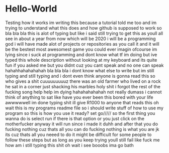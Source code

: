 # Hello-World
Testing how it works
im writing this because a tutorial told me too and im trying to understand what this does and how github is supposed to work so bla bla bla this is alot of typing but like i said still trying to get this as youll all see in about a year from now which will be 2020 i will be a programming god i will have made alot of projects or repositories as you call it and it will be the bestest most awesomest game you could ever imagin ofcourse im lying since i suck at programming and dont know what tf im doing but ive typed this whole description without looking at my keyboard and its quite fun if you asked me but you didnt cuz you cant speak and no one can speak hahahhahahahahah bla bla bla i dont know what else to write but im still typing and still typing and i dont even think anyone is gonna read this so who gives a shit cuuuuuuuuuz       there was an old farmer who lived on a rock he sat in a corner just shacking his marbles holy shit i forgot the rest of the fucking song help help im dying hahahahahahah not really dumass       i cannot think of anything to sat like have you ever been this bored with your life awwwwwell im done typing shit ill give R1000 to anyone that reads this     oh wait this is my programs readme file so i should write stuff of how to use my program    so this is how you use it ready? set go///// so the first thing you wanna do is select run if there is that option or you just click on the motherfucker anyway it will run since i made it duhh and after that you do fucking nothing cuz thats all you can do fucking nothing is what you are jk its cuz thats all you neeed to do it might be difficult for some people to follow these steps but as long as you keep trying youll still fail like fuck me how am i still typing this shit oh wait i see booobs ima go bath
